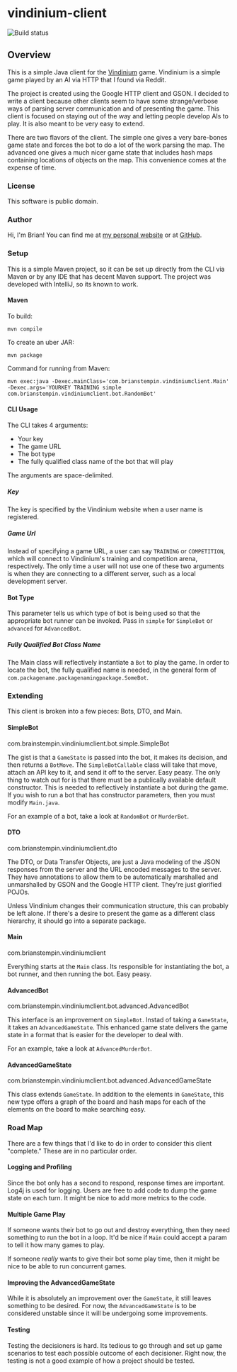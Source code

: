 
# vindinium-client

![Build status](https://travis-ci.org/bstempi/vindinium-client.svg)

## Overview

This is a simple Java client for the [Vindinium](http://vindinium.org) game.  Vindinium is a simple game played by an AI via HTTP that I found via Reddit.

The project is created using the Google HTTP client and GSON.  I decided to write a client because other clients seem to have some strange/verbose ways of parsing server communication and of presenting the game.  This client is focused on staying out of the way and letting people develop AIs to play.  It is also meant to be very easy to extend.

There are two flavors of the client.  The simple one gives a very bare-bones game state and forces the bot to do a lot of the work parsing the map.  The advanced one gives a much nicer game state that includes hash maps containing locations of objects on the map.  This convenience comes at the expense of time.

### License
This software is public domain.

### Author
Hi, I'm Brian!  You can find me at [my personal website](http://brianstempin.com) or at [GitHub](http://github.com/bstempi).

### Setup

This is a simple Maven project, so it can be set up directly from the CLI via Maven or by any IDE that has decent Maven support.  The project was developed with IntelliJ, so its known to work.

#### Maven

To build:

    mvn compile

To create an uber JAR:

    mvn package
    
Command for running from Maven:

    mvn exec:java -Dexec.mainClass='com.brianstempin.vindiniumclient.Main' -Dexec.args='YOURKEY TRAINING simple com.brianstempin.vindiniumclient.bot.RandomBot'

#### CLI Usage

The CLI takes 4 arguments:

* Your key
* The game URL
* The bot type
* The fully qualified class name of the bot that will play

The arguments are space-delimited.

##### Key
The key is specified by the Vindinium website when a user name is registered.

##### Game Url
Instead of specifying a game URL, a user can say `TRAINING` or `COMPETITION`, which will connect to Vindinium's training and competition arena, respectively.  The only time a user will not use one of these two arguments is when they are connecting to a different server, such as a local development server.

#### Bot Type
This parameter tells us which type of bot is being used so that the appropriate bot runner can be invoked.  Pass in `simple` for `SimpleBot` or `advanced` for `AdvancedBot`.

##### Fully Qualified Bot Class Name
The Main class will reflectively instantiate a `Bot` to play the game.  In order to locate the bot, the fully qualified name is needed, in the general form of `com.packagename.packagenamingpackage.SomeBot`.

### Extending
This client is broken into a few pieces:  Bots, DTO, and Main.

#### SimpleBot
com.brainstempin.vindiniumclient.bot.simple.SimpleBot

The gist is that a `GameState` is passed into the bot, it makes its decision, and then returns a `BotMove`.  The `SimpleBotCallable` class will take that move, attach an API key to it, and send it off to the server.  Easy peasy.  The only thing to watch out for is that there must be a publically available default constructor.  This is needed to reflectively instantiate a bot during the game.  If you wish to run a bot that has constructor parameters, then you must modify `Main.java`.

For an example of a bot, take a look at `RandomBot` or `MurderBot`.

#### DTO
com.brianstempin.vindiniumclient.dto

The DTO, or Data Transfer Objects, are just a Java modeling of the JSON responses from the server and the URL encoded messages to the server.  They have annotations to allow them to be automatically marshalled and unmarshalled by GSON and the Google HTTP client.  They're just glorified POJOs.

Unless Vindinium changes their communication structure, this can probably be left alone.  If there's a desire to present the game as a different class hierarchy, it should go into a separate package.

#### Main
com.brianstempin.vindiniumclient

Everything starts at the `Main` class.  Its responsible for instantiating the bot, a bot runner, and then running the bot.  Easy peasy.

#### AdvancedBot
com.brianstempin.vindiniumclient.bot.advanced.AdvancedBot

This interface is an improvement on `SimpleBot`.  Instad of taking a `GameState`, it takes an `AdvancedGameState`.  This enhanced game state delivers the game state in a format that is easier for the developer to deal with.

For an example, take a look at `AdvancedMurderBot`.

#### AdvancedGameState
com.brianstempin.vindiniumclient.bot.advanced.AdvancedGameState

This class extends `GameState`.  In addition to the elements in `GameState`, this new type offers a graph of the board and hash maps for each of the elements on the board to make searching easy.

### Road Map
There are a few things that I'd like to do in order to consider this client "complete."  These are in no particular order.

#### Logging and Profiling
Since the bot only has a second to respond, response times are important.  Log4j is used for logging.  Users are free to add code to dump the game state on each turn.  It might be nice to add more metrics to the code.

#### Multiple Game Play
If someone wants their bot to go out and destroy everything, then they need something to run the bot in a loop.  It'd be nice if `Main` could accept a param to tell it how many games to play.

If someone *really* wants to give their bot some play time, then it might be nice to be able to run concurrent games.

#### Improving the AdvancedGameState
While it is absolutely an improvement over the `GameState`, it still leaves something to be desired.  For now, the `AdvancedGameState` is to be considered unstable since it will be undergoing some improvements.

#### Testing
Testing the decisioners is hard.  Its tedious to go through and set up game scenarios to test each possible outcome of each decisioner.  Right now, the testing is not a good example of how a project should be tested.
